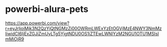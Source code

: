 # powerbi-alura-pets

https://app.powerbi.com/view?r=eyJrIjoiMjk3N2QzYjQtNGMzZi00OWRmLWExYzEtOGVjMzE4NWY3NmMzIiwidCI6IjExZGJiZmUyLTg5YjgtNDU0OS1iZTEwLWNlYzM2NGU1OTU1MSIsImMiOjR9
